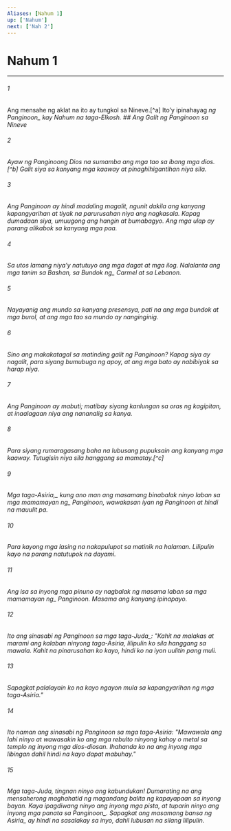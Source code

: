 ```yaml
---
Aliases: [Nahum 1]
up: ['Nahum']
next: ['Nah 2']
---
```

# Nahum 1

***






















###### 1 










Ang mensahe ng aklat na ito ay tungkol sa Nineve.[^a] Itoʼy ipinahayag <i class="trans-change">ng Panginoon_ kay Nahum na taga-Elkosh. ## Ang Galit ng Panginoon sa Nineve 





















###### 2 










Ayaw ng Panginoong Dios na sumamba ang mga tao sa ibang mga dios.[^b] Galit siya sa kanyang mga kaaway at pinaghihigantihan niya sila. 





















###### 3 










Ang Panginoon ay hindi madaling magalit, ngunit dakila ang kanyang kapangyarihan at tiyak na parurusahan niya ang nagkasala. Kapag dumadaan siya, umuugong ang hangin at bumabagyo. Ang mga ulap ay parang alikabok sa kanyang mga paa. 





















###### 4 










Sa utos lamang niyaʼy natutuyo ang mga dagat at mga ilog. Nalalanta ang mga tanim sa Bashan, sa <i class="trans-change">Bundok ng_ Carmel at sa Lebanon. 





















###### 5 










Nayayanig ang mundo sa kanyang presensya, pati na ang mga bundok at mga burol, at ang mga tao sa mundo ay nanginginig. 





















###### 6 










Sino ang makakatagal sa matinding galit ng Panginoon? Kapag siya ay nagalit, para siyang bumubuga ng apoy, at ang mga bato ay nabibiyak sa harap niya. 





















###### 7 










Ang Panginoon ay mabuti; matibay siyang kanlungan sa oras ng kagipitan, at inaalagaan niya ang nananalig sa kanya. 





















###### 8 










Para siyang rumaragasang baha na lubusang pupuksain ang kanyang mga kaaway. Tutugisin niya sila hanggang sa mamatay.[^c] 





















###### 9 










<i class="trans-change">Mga taga-Asiria,_ kung ano man ang masamang binabalak ninyo laban sa <i class="trans-change">mga mamamayan ng_ Panginoon, wawakasan iyan ng Panginoon at hindi na mauulit pa. 





















###### 10 










Para kayong mga lasing na nakapulupot sa matinik na halaman. Lilipulin kayo na parang natutupok na dayami. 





















###### 11 










Ang isa sa inyong mga pinuno ay nagbalak ng masama laban sa <i class="trans-change">mga mamamayan ng_ Panginoon. Masama ang kanyang ipinapayo. 





















###### 12 










Ito ang sinasabi ng Panginoon <i class="trans-change">sa mga taga-Juda_: "Kahit na malakas at marami ang kalaban ninyong taga-Asiria, lilipulin ko sila hanggang sa mawala. Kahit na pinarusahan ko kayo, hindi ko na iyon uulitin pang muli. 





















###### 13 










Sapagkat palalayain ko na kayo ngayon mula sa kapangyarihan ng mga taga-Asiria." 





















###### 14 










Ito naman ang sinasabi ng Panginoon sa mga taga-Asiria: "Mawawala ang lahi ninyo at wawasakin ko ang mga rebulto ninyong kahoy o metal sa templo ng inyong mga dios-diosan. Ihahanda ko na ang inyong mga libingan dahil hindi na kayo dapat mabuhay." 





















###### 15 










Mga taga-Juda, tingnan ninyo ang kabundukan! Dumarating na ang mensaherong maghahatid ng magandang balita ng kapayapaan sa inyong bayan. Kaya ipagdiwang ninyo ang inyong mga pista, at tuparin ninyo ang inyong mga panata <i class="trans-change">sa Panginoon_. Sapagkat ang masamang <i class="trans-change">bansa ng Asiria_ ay hindi na sasalakay sa inyo, dahil lubusan na silang lilipulin.
